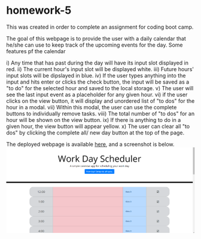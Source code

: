 # homework-5

This was created in order to complete an assignment for coding boot camp.

The goal of this webpage is to provide the user with a daily calendar that he/she can use to keep track of the upcoming events for the day.  Some features pf the calendar 

i) Any time that has past during the day will have its input slot displayed in red.
ii) The current hour's input slot will be displayed white.
iii) Future hours' input slots will be dipslayed in blue.
iv) If the user types anything into the input and hits enter or clicks the check button, the input will be saved as a "to do" for the selected hour and saved to the local storage.
v) The user will see the last input event as a placeholder for any given hour.
vi) if the user clicks on the view button, it will display and unordered list of "to dos" for the hour in a modal.
vii)  Within this modal, the user can use the complete buttons to individually remove tasks.
viii) The total number of "to dos" for an hour will be shown on the view button.
ix) If there is anything to do in a given hour, the view button will appear yellow.
x) The user can clear all "to dos" by clicking the complete all/ new day button at the top of the page.

The deployed webpage is available [here](https://jalbert12485.github.io/daily-calendar/), and a screenshot is below.
![Screenshot](Screenshot.png)